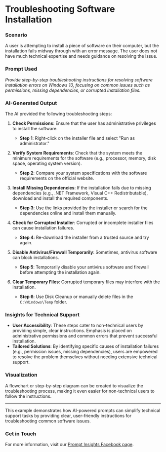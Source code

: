 # Troubleshooting Software Installation

### Scenario
A user is attempting to install a piece of software on their computer, but the installation fails midway through with an error message. The user does not have much technical expertise and needs guidance on resolving the issue.

### Prompt Used
*Provide step-by-step troubleshooting instructions for resolving software installation errors on Windows 10, focusing on common issues such as permissions, missing dependencies, or corrupted installation files.*

### AI-Generated Output
The AI provided the following troubleshooting steps:
1. **Check Permissions**: Ensure that the user has administrative privileges to install the software. 
   - **Step 1**: Right-click on the installer file and select "Run as administrator."
   
2. **Verify System Requirements**: Check that the system meets the minimum requirements for the software (e.g., processor, memory, disk space, operating system version).
   - **Step 2**: Compare your system specifications with the software requirements on the official website.
   
3. **Install Missing Dependencies**: If the installation fails due to missing dependencies (e.g., .NET Framework, Visual C++ Redistributable), download and install the required components.
   - **Step 3**: Use the links provided by the installer or search for the dependencies online and install them manually.

4. **Check for Corrupted Installer**: Corrupted or incomplete installer files can cause installation failures.
   - **Step 4**: Re-download the installer from a trusted source and try again.

5. **Disable Antivirus/Firewall Temporarily**: Sometimes, antivirus software can block installations.
   - **Step 5**: Temporarily disable your antivirus software and firewall before attempting the installation again.

6. **Clear Temporary Files**: Corrupted temporary files may interfere with the installation.
   - **Step 6**: Use Disk Cleanup or manually delete files in the `C:\Windows\Temp` folder.

### Insights for Technical Support
- **User Accessibility**: These steps cater to non-technical users by providing simple, clear instructions. Emphasis is placed on administrative permissions and common errors that prevent successful installation.
- **Tailored Solutions**: By identifying specific causes of installation failures (e.g., permission issues, missing dependencies), users are empowered to resolve the problem themselves without needing extensive technical support.

### Visualization
A flowchart or step-by-step diagram can be created to visualize the troubleshooting process, making it even easier for non-technical users to follow the instructions.

---

This example demonstrates how AI-powered prompts can simplify technical support tasks by providing clear, user-friendly instructions for troubleshooting common software issues.

### Get in Touch
For more information, visit our [Prompt Insights Facebook page](https://www.facebook.com/promptinsites).
